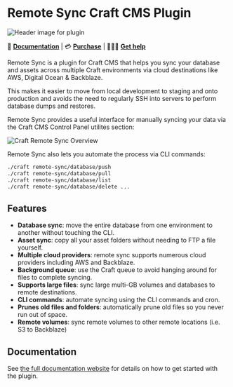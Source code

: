 # Remote Sync Craft CMS Plugin

![Header image for plugin](https://craft-plugins-cdn.timmyomahony.com/website/remote-sync/remote-sync-plugin-header.png)

📓 [**Documentation**](https://craft-plugins.timmyomahony.com/remote-sync) | 💳 [**Purchase**](https://plugins.craftcms.com/remote-sync?craft4) | 🤷🏻‍♂️ [**Get help**](https://craft-plugins.timmyomahony.com/remote-sync/docs/get-help)

Remote Sync is a plugin for Craft CMS that helps you sync your database and assets across multiple Craft environments via cloud destinations like AWS, Digital Ocean & Backblaze.

This makes it easier to move from local development to staging and onto production and avoids the need to regularly SSH into servers to perform database dumps and restores.

Remote Sync provides a useful interface for manually syncing your data via the Craft CMS Control Panel utilites section:

![Craft Remote Sync Overview](https://craft-plugins-cdn.timmyomahony.com/website/remote-sync/CleanShot%202023-10-27%20at%2012.48.57@2x.png)

Remote Sync also lets you automate the process via CLI commands:

```sh
./craft remote-sync/database/push
./craft remote-sync/database/pull
./craft remote-sync/database/list
./craft remote-sync/database/delete ...
```

## Features

- **Database sync**: move the entire database from one environment to another without touching the CLI.
- **Asset sync**: copy all your asset folders without needing to FTP a file yourself.
- **Multiple cloud providers**: remote sync supports numerous cloud providers including AWS and Backblaze.
- **Background queue**: use the Craft queue to avoid hanging around for files to complete syncing.
- **Supports large files**: sync large multi-GB volumes and databases to remote destinations.
- **CLI commands**: automate syncing using the CLI commands and cron.
- **Prunes old files and folders**: automatically prune old files so you never run out of space.
- **Remote volumes**: sync remote volumes to other remote locations (i.e. S3 to Backblaze)

## Documentation

See [the full documentation website](https://craft-plugins.timmyomahony.com/remote-sync) for details on how to get started with the plugin.
